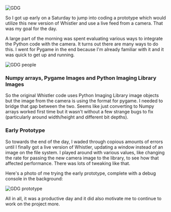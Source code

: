 ![GDG](http://www.impacthub.net/wp-content/uploads/2014/02/GDG-Logo-1140x407.png "GDG")

So I got up early on a Saturday to jump into coding a prototype which would utilize this new version of Whistler and use a live feed from a camera. That was my goal for the day.

A large part of the morning was spent evaluating various ways to integrate the Python code with the camera. It turns out there are many ways to do this. I went for Pygame in the end because I'm already familiar with it and it was quick to get up and running.

![GDG people](https://lh3.googleusercontent.com/-fHK0GWAO1FU/Uy1wH1j7jiI/AAAAAAAAWT4/rK_T5z3coNY/w972-h550-no/IMG_20140322_110734-MOTION.gif)

### Numpy arrays, Pygame Images and Python Imaging Library Images

So the original Whistler code uses Python Imaging Library image objects but the image from the camera is using the format for pygame. I needed to bridge that gap between the two. Seems like just converting to Numpy arrays worked first time but it wasn't without a few strange bugs to fix (particularly around width/height and different bit depths).

### Early Prototype

So towards the end of the day, I waded through copious amounts of errors until I finally got a live version of Whistler, updating a window instead of an image on the file system. I played around with various values, like changing the rate for passing the new camera image to the library, to see how that affected performance. There was lots of tweaking like that.

Here's a photo of me trying the early prototype, complete with a debug console in the background:

![GDG prototype](https://lh6.googleusercontent.com/-f7bXtbYz0Yk/Uy2nIxhOtMI/AAAAAAAAWTg/56SaewxVKBA/w1004-h568-no/IMG_20140322_144754.jpg)

All in all, it was a productive day and it did also motivate me to continue to work on the project more.




